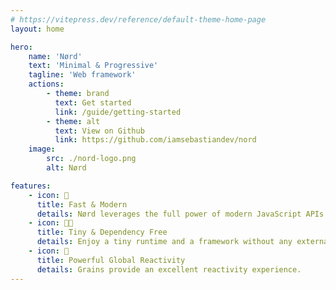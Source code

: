 ```yaml
---
# https://vitepress.dev/reference/default-theme-home-page
layout: home

hero:
    name: 'Nørd'
    text: 'Minimal & Progressive'
    tagline: 'Web framework'
    actions:
        - theme: brand
          text: Get started
          link: /guide/getting-started
        - theme: alt
          text: View on Github
          link: https://github.com/iamsebastiandev/nord
    image:
        src: ./nord-logo.png
        alt: Nørd

features:
    - icon: 🚀
      title: Fast & Modern
      details: Nørd leverages the full power of modern JavaScript APIs to bring your application to life.
    - icon: 💪🏾
      title: Tiny & Dependency Free
      details: Enjoy a tiny runtime and a framework without any external dependencies. It just runs, and it won't break.
    - icon: 🧩
      title: Powerful Global Reactivity
      details: Grains provide an excellent reactivity experience.
---
```


<!-- @format -->
